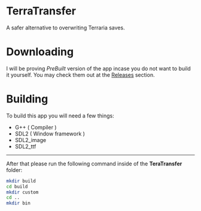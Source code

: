 # TerraTransfer #
A safer alternative to overwriting Terraria saves.

# Downloading #
I will be proving *PreBuilt* version of the app incase you do not want to build it yourself.
You may check them out at the [Releases](https://github.com/Maddox-Werts/TerraTransfer/releases) section.

# Building #
To build this app you will need a few things:

- G++ ( Compiler )
- SDL2 ( Window framework )
- SDL2_image
- SDL2_ttf

---

After that please run the following command inside of the __TeraTransfer__ folder:
```Bash
mkdir build
cd build
mkdir custom
cd ..
mkdir bin
```
